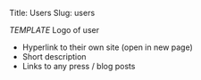 Title: Users
Slug: users

*TEMPLATE*
Logo of user
* Hyperlink to their own site (open in new page)
* Short description
* Links to any press / blog posts
